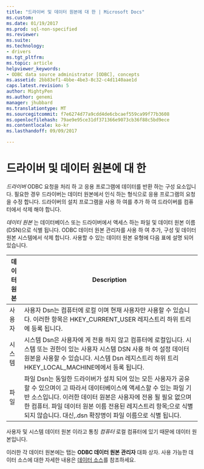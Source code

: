 ```yaml
---
title: "드라이버 및 데이터 원본에 대 한 | Microsoft Docs"
ms.custom: 
ms.date: 01/19/2017
ms.prod: sql-non-specified
ms.reviewer: 
ms.suite: 
ms.technology:
- drivers
ms.tgt_pltfrm: 
ms.topic: article
helpviewer_keywords:
- ODBC data source administrator [ODBC], concepts
ms.assetid: 2bb83ef1-4bbe-4be3-8c32-c4d1140aae1d
caps.latest.revision: 5
author: MightyPen
ms.author: genemi
manager: jhubbard
ms.translationtype: MT
ms.sourcegitcommit: f7e6274d77a9cdd4de6cbcaef559ca99f77b3608
ms.openlocfilehash: 79ae9e95ce31df371366e9073cb36f88c5bd9ece
ms.contentlocale: ko-kr
ms.lasthandoff: 09/09/2017

---
```

# <a name="about-drivers-and-data-sources"></a>드라이버 및 데이터 원본에 대 한
*드라이버* ODBC 요청을 처리 하 고 응용 프로그램에 데이터를 반환 하는 구성 요소입니다. 필요한 경우 드라이버는 데이터 원본에서 인식 하는 형식으로 응용 프로그램의 요청을 수정 합니다. 드라이버의 설치 프로그램을 사용 하 여를 추가 하 여 드라이버를 컴퓨터에서 삭제 해야 합니다.  
  
 *데이터 원본* 는 데이터베이스 또는 드라이버에서 액세스 하는 파일 및 데이터 원본 이름 (DSN)으로 식별 됩니다. ODBC 데이터 원본 관리자를 사용 하 여 추가, 구성 및 데이터 원본 시스템에서 삭제 합니다. 사용할 수 있는 데이터 원본 유형에 다음 표에 설명 되어 있습니다.  
  
|데이터 원본|Description|  
|-----------------|-----------------|  
|사용자|사용자 Dsn는 컴퓨터에 로컬 이며 현재 사용자만 사용할 수 있습니다. 이러한 항목은 HKEY_CURRENT_USER 레지스트리 하위 트리에 등록 됩니다.|  
|시스템|시스템 Dsn은 사용자에 게 전용 하지 않고 컴퓨터에 로컬입니다. 시스템 또는 권한이 있는 사용자 시스템 DSN 사용 하 여 설정 데이터 원본을 사용할 수 있습니다. 시스템 Dsn 레지스트리 하위 트리 HKEY_LOCAL_MACHINE에에서 등록 됩니다.|  
|파일|파일 Dsn는 동일한 드라이버가 설치 되어 있는 모든 사용자가 공유할 수 있으며이 고 따라서 데이터베이스에 액세스할 수 있는 파일 기반 소스입니다. 이러한 데이터 원본은 사용자에 전용 될 필요 없으며 한 컴퓨터. 파일 데이터 원본 이름 전용된 레지스트리 항목;으로 식별 되지 않습니다. 대신,.dsn 확장명이 파일 이름으로 식별 됩니다.|  
  
 사용자 및 시스템 데이터 원본 이라고 통칭 *컴퓨터* 로컬 컴퓨터에 있기 때문에 데이터 원본입니다.  
  
 이러한 각 데이터 원본에는 탭는 **ODBC 데이터 원본 관리자** 대화 상자. 사용 가능한 데이터 소스에 대한 자세한 내용은 [데이터 소스](../../odbc/reference/data-sources.md)를 참조하세요.

